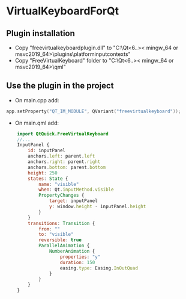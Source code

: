 # VirtualKeyboardForQt
## Plugin installation
- Copy "freevirtualkeyboardplugin.dll" to "C:\Qt\<6.*.*>\< mingw_64 or msvc2019_64>\plugins\platforminputcontexts"
- Copy "FreeVirtualKeyboard" folder to "C:\Qt\<6.*.*>\< mingw_64 or msvc2019_64>\qml"

## Use the plugin in the project
- On main.cpp add:
```cpp
app.setProperty("QT_IM_MODULE", QVariant("freevirtualkeyboard"));
```
- On main.qml add:

```qml
    import QtQuick.FreeVirtualKeyboard
    //...
    InputPanel {
        id: inputPanel
        anchors.left: parent.left
        anchors.right: parent.right
        anchors.bottom: parent.bottom
        height: 250
        states: State {
            name: "visible"
            when: Qt.inputMethod.visible
            PropertyChanges {
                target: inputPanel
                y: window.height - inputPanel.height
            }
        }
        transitions: Transition {
            from: ""
            to: "visible"
            reversible: true
            ParallelAnimation {
                NumberAnimation {
                    properties: "y"
                    duration: 150
                    easing.type: Easing.InOutQuad
                }
            }
        }
    }
```
